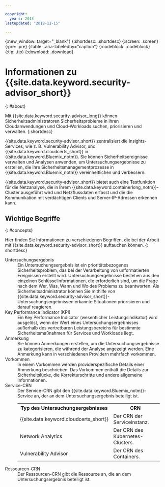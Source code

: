 ```yaml
---

copyright:
  years: 2018
lastupdated: "2018-11-15"

---
```


{:new_window: target="_blank"}
{:shortdesc: .shortdesc}
{:screen: .screen}
{:pre: .pre}
{:table: .aria-labeledby="caption"}
{:codeblock: .codeblock}
{:tip: .tip}
{:download: .download}

# Informationen zu {{site.data.keyword.security-advisor_short}}
{: #about}

Mit {{site.data.keyword.security-advisor_long}} können Sicherheitsadministratoren Sicherheitsprobleme in ihren Cloudanwendungen und Cloud-Workloads suchen, priorisieren und verwalten.
{:shortdesc}

{{site.data.keyword.security-advisor_short}} zentralisiert die Insights-Services, wie z. B. Vulnerability Advisor, und {{site.data.keyword.cloudcerts_short}} in {{site.data.keyword.Bluemix_notm}}. Sie können Sicherheitsereignisse verwalten und Analysen anwenden, um Untersuchungsergebnisse zu erstellen, die Ihre Sicherheitsmanagementprozesse in {{site.data.keyword.Bluemix_notm}} vereinheitlichen und verbessern.

{{site.data.keyword.security-advisor_short}} bietet auch eine Testfunktion für die Netzanalyse, die in Ihrem {{site.data.keyword.containerlong_notm}}-Cluster ausgeführt wird und Netzflussdaten erfasst und die die Kommunikation mit verdächtigen Clients und Server-IP-Adressen erkennen kann.

## Wichtige Begriffe
{: #concepts}

Hier finden Sie Informationen zu verschiedenen Begriffen, die bei der Arbeit mit {{site.data.keyword.security-advisor_short}} auftauchen können.
{: shortdesc}

<dl>
  <dt>Untersuchungsergebnis</dt>
    <dd>Ein Untersuchungsergebnis ist ein prioritätsbezogenes Sicherheitsproblem, das bei der Verarbeitung von unformatierten Ereignissen erstellt wird. Untersuchungsergebnisse bestehen aus den einzelnen Schlüsselinformationen, die erforderlich sind, um die Frage nach dem Wer, Was, Wann und Wo des Problems zu beantworten. Als Sicherheitsadministrator können Sie mithilfe von {{site.data.keyword.security-advisor_short}}-Untersuchungsergebnissen erkannte Situationen priorisieren und darauf reagieren.</dd>
  <dt>Key Performance Indicator (KPI)</dt>
    <dd>Ein Key Performance Indicator (wesentlicher Leistungsindikator) wird ausgelöst, wenn der Wert eines Untersuchungsergebnisses außerhalb des vertretbaren Leistungsbereichs für bestimmte Sicherheitsmaßnahmen für Services und Workloads liegt.</dd>
  <dt>Anmerkung</dt>
    <dd>Sie können Anmerkungen erstellen, um die Untersuchungsergebnisse zu kategorisieren, die während der Analyse angezeigt werden. Eine Anmerkung kann in verschiedenen Providern mehrfach vorkommen.</dd>
  <dt>Vorkommen</dt>
    <dd>In einem Vorkommen werden providerspezifische Details einer Anmerkung beschrieben. Das Vorkommen enthält die Details zur Sicherheitslücke, die Korrekturschritte und andere allgemeine Informationen.</dd>
  <dt>Service-CRN</dt>
    <dd>Der Service-CRN gibt den {{site.data.keyword.Bluemix_notm}}-Service an, der an dem Untersuchungsergebnis beteiligt ist.</br>
      <table>
        <tr>
          <th>Typ des Untersuchungsergebnisses</th>
          <th>CRN</th>
        </tr>
        <tr>
          <td>{{site.data.keyword.cloudcerts_short}}</td>
          <td>Der CRN der Serviceinstanz.</td>
        </tr>
        <tr>
          <td>Network Analytics</td>
          <td>Der CRN des Kubernetes-Clusters.</td>
        </tr>
        <tr>
          <td>Vulnerability Advisor</td>
          <td>Der CRN des Containers.</td>
        </tr>
      </table></dd>
    <dt>Ressourcen-CRN</dt>
      <dd>Der Ressourcen-CRN gibt die Ressource an, die an dem Untersuchungsergebnis beteiligt ist.</dd>
</dl>

